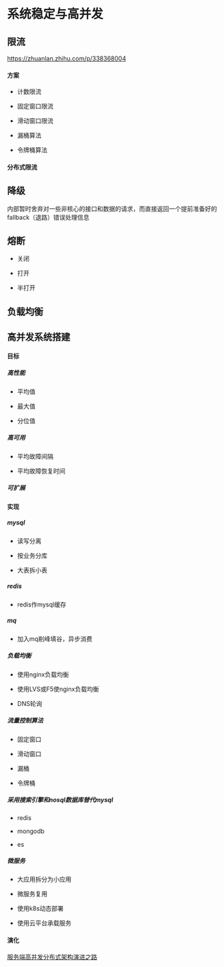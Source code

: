# 系统稳定与高并发

## 限流

https://zhuanlan.zhihu.com/p/338368004

#### 方案

+ 计数限流

+ 固定窗口限流

+ 滑动窗口限流

+ 漏桶算法

+ 令牌桶算法

#### 分布式限流

## 降级

内部暂时舍弃对一些非核心的接口和数据的请求，而直接返回一个提前准备好的fallback（退路）错误处理信息

## 熔断

+ 关闭

+ 打开

+ 半打开

## 负载均衡

## 高并发系统搭建

#### 目标

##### 高性能

+ 平均值

+ 最大值

+ 分位值

##### 高可用

+ 平均故障间隔

+ 平均故障恢复时间

##### 可扩展

#### 实现

##### mysql

+ 读写分离

+ 按业务分库

+ 大表拆小表

##### redis

+ redis作mysql缓存

##### mq

+ 加入mq削峰填谷，异步消费

##### 负载均衡

+ 使用nginx负载均衡

+ 使用LVS或F5使nginx负载均衡

+ DNS轮询

##### 流量控制算法

+ 固定窗口

+ 滑动窗口

+ 漏桶

+ 令牌桶

##### 采用搜索引擎和nosql数据库替代mysql

+ redis

+ mongodb

+ es

##### 微服务

+ 大应用拆分为小应用

+ 微服务复用

+ 使用k8s动态部署

+ 使用云平台承载服务

#### 演化

[服务端高并发分布式架构演进之路](https://segmentfault.com/a/1190000018626163)


